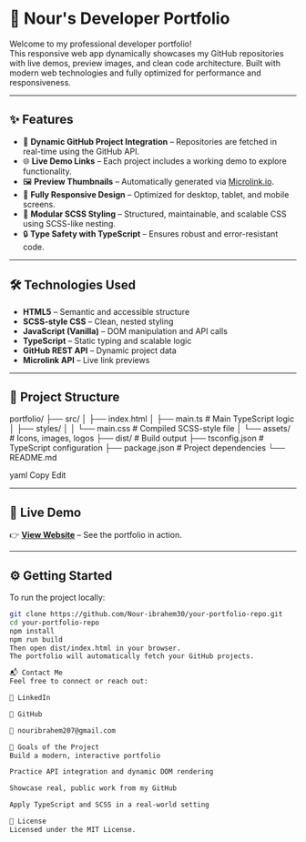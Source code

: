 # 🚀 Nour's Developer Portfolio

Welcome to my professional developer portfolio!  
This responsive web app dynamically showcases my GitHub repositories with live demos, preview images, and clean code architecture. Built with modern web technologies and fully optimized for performance and responsiveness.

---

## ✨ Features

- 🔄 **Dynamic GitHub Project Integration** – Repositories are fetched in real-time using the GitHub API.
- 🌐 **Live Demo Links** – Each project includes a working demo to explore functionality.
- 🖼️ **Preview Thumbnails** – Automatically generated via [Microlink.io](https://microlink.io).
- 📱 **Fully Responsive Design** – Optimized for desktop, tablet, and mobile screens.
- 🎨 **Modular SCSS Styling** – Structured, maintainable, and scalable CSS using SCSS-like nesting.
- 🔒 **Type Safety with TypeScript** – Ensures robust and error-resistant code.

---

## 🛠️ Technologies Used

- **HTML5** – Semantic and accessible structure  
- **SCSS-style CSS** – Clean, nested styling  
- **JavaScript (Vanilla)** – DOM manipulation and API calls  
- **TypeScript** – Static typing and scalable logic  
- **GitHub REST API** – Dynamic project data  
- **Microlink API** – Live link previews  

---

## 📁 Project Structure

portfolio/
├── src/
│ ├── index.html
│ ├── main.ts # Main TypeScript logic
│ ├── styles/
│ │ └── main.css # Compiled SCSS-style file
│ └── assets/ # Icons, images, logos
├── dist/ # Build output
├── tsconfig.json # TypeScript configuration
├── package.json # Project dependencies
└── README.md

yaml
Copy
Edit

---

## 🔗 Live Demo

👉 **[View Website]((https://nour-ibrahem30.github.io/Portfolio/))** – See the portfolio in action.

---

## ⚙️ Getting Started

To run the project locally:

```bash
git clone https://github.com/Nour-ibrahem30/your-portfolio-repo.git
cd your-portfolio-repo
npm install
npm run build
Then open dist/index.html in your browser.
The portfolio will automatically fetch your GitHub projects.

📬 Contact Me
Feel free to connect or reach out:

💼 LinkedIn

🐙 GitHub

📧 nouribrahem207@gmail.com

🎯 Goals of the Project
Build a modern, interactive portfolio

Practice API integration and dynamic DOM rendering

Showcase real, public work from my GitHub

Apply TypeScript and SCSS in a real-world setting

📄 License
Licensed under the MIT License.
